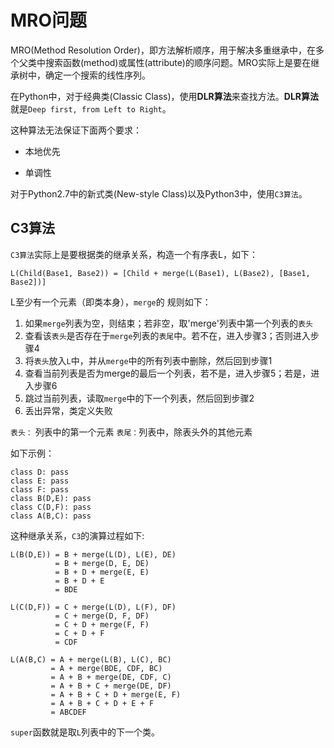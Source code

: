 # MRO问题

MRO(Method Resolution Order)，即方法解析顺序，用于解决多重继承中，在多个父类中搜索函数(method)或属性(attribute)的顺序问题。MRO实际上是要在继承树中，确定一个搜索的线性序列。

在Python中，对于经典类(Classic Class)，使用**DLR算法**来查找方法。**DLR算法**就是`Deep first, from Left to Right`。

这种算法无法保证下面两个要求：

+ 本地优先

+ 单调性


对于Python2.7中的新式类(New-style Class)以及Python3中，使用`C3算法`。

## C3算法

`C3算法`实际上是要根据类的继承关系，构造一个有序表L，如下：
```
L(Child(Base1, Base2)) = [Child + merge(L(Base1), L(Base2), [Base1, Base2])]
```

L至少有一个元素（即类本身），`merge`的 规则如下：

1. 如果`merge`列表为空，则结束；若非空，取'merge'列表中第一个列表的`表头`
2. 查看该`表头`是否存在于`merge`列表的`表尾`中。若不在，进入步骤3；否则进入步骤4
3. 将`表头`放入`L`中，并从`merge`中的所有列表中删除，然后回到步骤1
4. 查看当前列表是否为merge的最后一个列表，若不是，进入步骤5；若是，进入步骤6
5. 跳过当前列表，读取`merge`中的下一个列表，然后回到步骤2
6. 丢出异常，类定义失败

`表头：` 列表中的第一个元素
`表尾：`列表中，除表头外的其他元素

如下示例：
```
class D: pass
class E: pass
class F: pass
class B(D,E): pass
class C(D,F): pass
class A(B,C): pass
```

这种继承关系，`C3`的演算过程如下:
```
L(B(D,E)) = B + merge(L(D), L(E), DE)
		  = B + merge(D, E, DE)
		  = B + D + merge(E, E)
		  = B + D + E
		  = BDE

L(C(D,F)) = C + merge(L(D), L(F), DF)
		  = C + merge(D, F, DF)
		  = C + D + merge(F, F)
		  = C + D + F
		  = CDF

L(A(B,C) = A + merge(L(B), L(C), BC)
		 = A + merge(BDE, CDF, BC)
		 = A + B + merge(DE, CDF, C)
		 = A + B + C + merge(DE, DF)
		 = A + B + C + D + merge(E, F)
		 = A + B + C + D + E + F
		 = ABCDEF
```

`super`函数就是取`L`列表中的下一个类。

